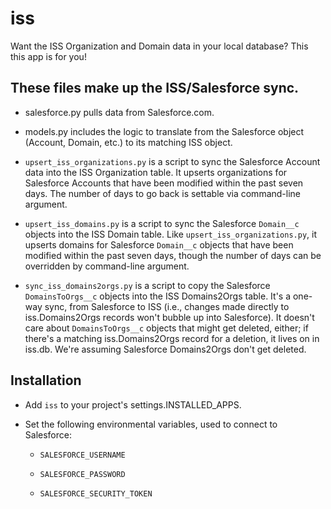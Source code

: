 # iss

Want the ISS Organization and Domain data in your local database?
This this app is for you!

## These files make up the ISS/Salesforce sync.

* salesforce.py pulls data from Salesforce.com.

* models.py includes the logic to translate from the Salesforce object
  (Account, Domain, etc.) to its matching ISS object.

* `upsert_iss_organizations.py` is a script to sync the Salesforce
  Account data into the ISS Organization table.  It upserts
  organizations for Salesforce Accounts that have been modified within
  the past seven days.  The number of days to go back is settable via
  command-line argument.

* `upsert_iss_domains.py` is a script to sync the Salesforce `Domain__c`
  objects into the ISS Domain table.  Like `upsert_iss_organizations.py`,
  it upserts domains for Salesforce `Domain__c` objects that have been
  modified within the past seven days, though the number of days can
  be overridden by command-line argument.

* `sync_iss_domains2orgs.py` is a script to copy the Salesforce
  `DomainsToOrgs__c` objects into the ISS Domains2Orgs table.  It's a
  one-way sync, from Salesforce to ISS (i.e., changes made directly to
  iss.Domains2Orgs records won't bubble up into Salesforce).  It doesn't
  care about `DomainsToOrgs__c` objects that might get deleted, either;
  if there's a matching iss.Domains2Orgs record for a deletion, it lives
  on in iss.db.  We're assuming Salesforce Domains2Orgs don't get deleted.

## Installation

* Add `iss` to your project's settings.INSTALLED_APPS.

* Set the following environmental variables, used to connect to Salesforce:

  * `SALESFORCE_USERNAME`

  * `SALESFORCE_PASSWORD`

  * `SALESFORCE_SECURITY_TOKEN`

